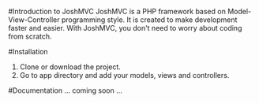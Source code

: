 #Introduction to JoshMVC
JoshMVC is a PHP framework based on Model-View-Controller programming style.
It is created to make development faster and easier. With JoshMVC, you don't need to worry about coding from scratch.

#Installation
1. Clone or download the project.
2. Go to app directory and add your models, views and controllers.

#Documentation
... coming soon ...